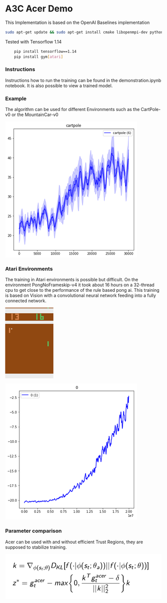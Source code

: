 
# A3C Acer Demo

This Implementation is based on the OpenAI Baselines implementation
     
```bash
sudo apt-get update && sudo apt-get install cmake libopenmpi-dev python3-dev zlib1g-dev
```
Tested with Tensorflow 1.14
```bash
    pip install tensorflow==1.14
    pip install gym[atari]
```

### Instructions 

Instructions how to run the training can be found in the demonstration.ipynb notebook.
It is also possible to view a trained model.

### Example

The algorithm can be used for different Environments such as the CartPole-v0 or the MountainCar-v0

![cartpole training](images/cartpole.png)


### Atari Environments

The training in Atari environments is possible but difficult. 
On the environment PongNoFrameskip-v4 it took about 16 hours on a 32-thread cpu to get close to the performance of the rule based pong ai.
This training is based on Vision with a convolutional neural network feeding into a fully connected network. 


![pong play](images/pongplay.png)


![pong](images/pong.png)

### Parameter comparison

Acer can be used with and without efficient Trust Regions, they are supposed to stabilize training.

![Retrace.png](images/TrustRegion.png)

